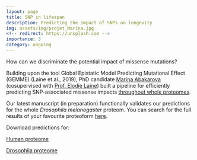 ```yaml
---
layout: page
title: SNP in lifespan
description: Predicting the impact of SNPs on longevity
img: assets/img/projet_Marina.jpg
<!-- redirect: https://unsplash.com -->
importance: 3
category: ongoing
---
```


How can we discriminate the potential impact of missense mutations? 

Building upon the tool Global Epistatic Model Predicting Mutational Effect (GEMME) (Laine et al., 2019), PhD candidate <a href="https://orcid.org/0000-0002-4686-167X">Marina Abakarova </a> (cosupervised with <a href="https://www.lcqb.upmc.fr/laine/">Prof. Elodie Laine</a>) built a pipeline for efficiently predicting SNP-associated missense impacts <a href="https://academic.oup.com/gbe/article/15/11/evad201/7344676">throughout whole proteomes</a>.

Our latest manuscript (in preparation) functionally validates our predictions for the whole <i>Drosophila melanogaster</i> proteom. You can search for the full results of your favourite proteoform <a href = "https://proteocast.ijm.fr/drosophiladb/">here</a>.

Download predictions for:
<p><a href="https://datadryad.org/stash/dataset/doi:10.5061/dryad.vdncjsz1s">Human proteome</a>
<p><a href="https://zenodo.org/records/8393317">Drosophila proteome</a>

